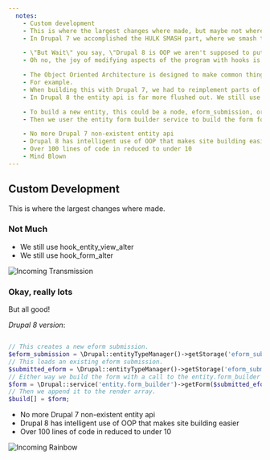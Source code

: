 ```yaml
---
  notes:
    - Custom development
    - This is where the largest changes where made, but maybe not where it was expected.
    - In Drupal 7 we accomplished the HULK SMASH part, where we smash the form from the entity form into the display of the paragraphs item, with a hook_entity_view_alter implementation coupled with a hook_form_alter implementation. In Drupal 8 with its Object Oriented Architecture I was able to accomplish it in the exact same way.

    - \"But Wait\" you say, \"Drupal 8 is OOP we aren't supposed to put stuff into the .module file anymore. That is just there for decoration!\"
    - Oh no, the joy of modifying aspects of the program with hooks is not gone in D8. Hooks are good things, and even though Drupal is want to change things with new version and add modern development practices to Drupal, Drupal also isn't going to ditch what is likely the most flexible pattern of php development just because it stepped in some OOP.

    - The Object Oriented Architecture is designed to make common things easier.
    - For example.
    - When building this with Drupal 7, we had to reimplement parts of the form builder from the entity forms module in order to display entity forms programatically. This was likely due to the incomplete nature of the entity api in Drupal 7.
    - In Drupal 8 the entity api is far more flushed out. We still use Entity Field Queries to get the EntityForm Submission for the current user and the current paragraph revision, but this time Drupal has an api for creating the empty EntityForm submission object if the user has never submitted. And it has an interface for building forms for Entities, new or old. Thus we can get a form for a new entity in the same way we get the form for the old entity, with all the right fields filled in.

    - To build a new entity, this could be a node, eform_submission, or comment, We user the Drupal::entityTypeManager class and call the create method or to load an existing one we use the same class with the load method and the entity id.
    - Then we user the entity form builder service to build the form for the entity. I tested this with nodes as well. It is the same generic interface for all content entities.

    - No more Drupal 7 non-existent entity api
    - Drupal 8 has intelligent use of OOP that makes site building easier
    - Over 100 lines of code in reduced to under 10
    - Mind Blown
---
```


## Custom Development

This is where the largest changes where made.

### Not Much

 - We still use hook_entity_view_alter
 - We still use hook_form_alter

![Incoming Transmission](http://i.imgur.com/vj1IG.gif)

### Okay, really lots

But all good!

*Drupal 8 version*:

```php

// This creates a new eform submission.
$eform_submission = \Drupal::entityTypeManager()->getStorage('eform_submission')->create(['type' => 'multiple_choice_question']);
// This loads an existing eform submission.
$submitted_eform = \Drupal::entityTypeManager()->getStorage('eform_submission')->load(2);
// Either way we build the form with a call to the entity.form_builder service.
$form = \Drupal::service('entity.form_builder')->getForm($submitted_eform);
// Then we append it to the render array.
$build[] = $form;
```

 - No more Drupal 7 non-existent entity api
 - Drupal 8 has intelligent use of OOP that makes site building easier
 - Over 100 lines of code in reduced to under 10

![Incoming Rainbow](http://i.imgur.com/KP6cR.gif)
